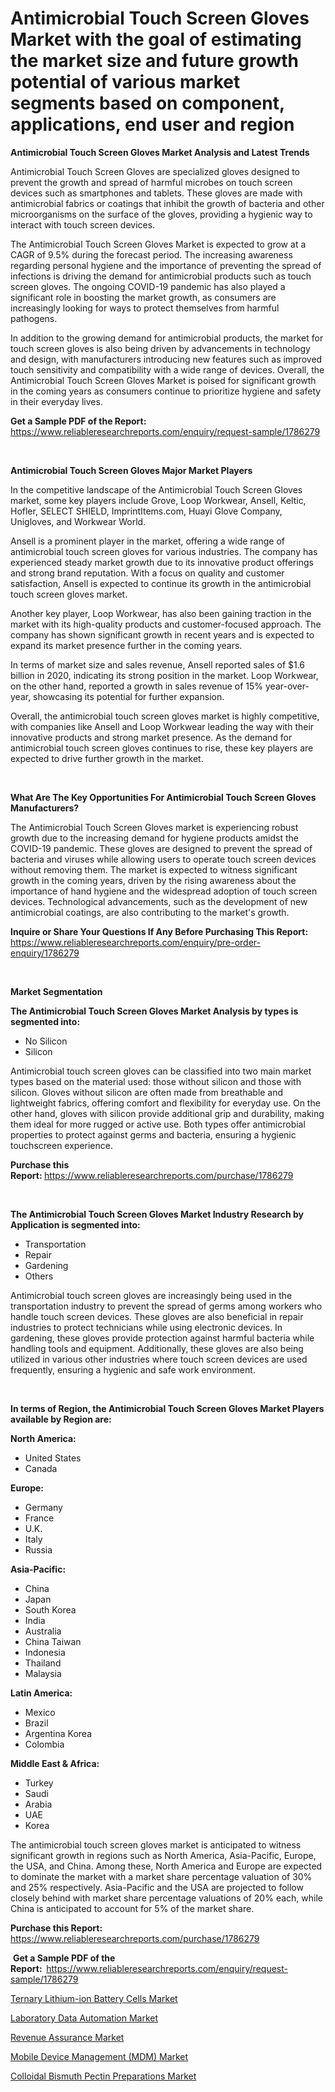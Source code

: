 <p><h1>Antimicrobial Touch Screen Gloves Market with the goal of estimating the market size and future growth potential of various market segments based on component, applications, end user and region</h1></p><p><strong>Antimicrobial Touch Screen Gloves Market Analysis and Latest Trends</strong></p>
<p><p>Antimicrobial Touch Screen Gloves are specialized gloves designed to prevent the growth and spread of harmful microbes on touch screen devices such as smartphones and tablets. These gloves are made with antimicrobial fabrics or coatings that inhibit the growth of bacteria and other microorganisms on the surface of the gloves, providing a hygienic way to interact with touch screen devices.</p><p>The Antimicrobial Touch Screen Gloves Market is expected to grow at a CAGR of 9.5% during the forecast period. The increasing awareness regarding personal hygiene and the importance of preventing the spread of infections is driving the demand for antimicrobial products such as touch screen gloves. The ongoing COVID-19 pandemic has also played a significant role in boosting the market growth, as consumers are increasingly looking for ways to protect themselves from harmful pathogens.</p><p>In addition to the growing demand for antimicrobial products, the market for touch screen gloves is also being driven by advancements in technology and design, with manufacturers introducing new features such as improved touch sensitivity and compatibility with a wide range of devices. Overall, the Antimicrobial Touch Screen Gloves Market is poised for significant growth in the coming years as consumers continue to prioritize hygiene and safety in their everyday lives.</p></p>
<p><strong>Get a Sample PDF of the Report:&nbsp;</strong> <a href="https://www.reliableresearchreports.com/enquiry/request-sample/1786279">https://www.reliableresearchreports.com/enquiry/request-sample/1786279</a></p>
<p>&nbsp;</p>
<p><strong>Antimicrobial Touch Screen Gloves Major Market Players</strong></p>
<p><p>In the competitive landscape of the Antimicrobial Touch Screen Gloves market, some key players include Grove, Loop Workwear, Ansell, Keltic, Hofler, SELECT SHIELD, ImprintItems.com, Huayi Glove Company, Unigloves, and Workwear World. </p><p>Ansell is a prominent player in the market, offering a wide range of antimicrobial touch screen gloves for various industries. The company has experienced steady market growth due to its innovative product offerings and strong brand reputation. With a focus on quality and customer satisfaction, Ansell is expected to continue its growth in the antimicrobial touch screen gloves market.</p><p>Another key player, Loop Workwear, has also been gaining traction in the market with its high-quality products and customer-focused approach. The company has shown significant growth in recent years and is expected to expand its market presence further in the coming years.</p><p>In terms of market size and sales revenue, Ansell reported sales of $1.6 billion in 2020, indicating its strong position in the market. Loop Workwear, on the other hand, reported a growth in sales revenue of 15% year-over-year, showcasing its potential for further expansion.</p><p>Overall, the antimicrobial touch screen gloves market is highly competitive, with companies like Ansell and Loop Workwear leading the way with their innovative products and strong market presence. As the demand for antimicrobial touch screen gloves continues to rise, these key players are expected to drive further growth in the market.</p></p>
<p>&nbsp;</p>
<p><strong>What Are The Key Opportunities For Antimicrobial Touch Screen Gloves Manufacturers?</strong></p>
<p><p>The Antimicrobial Touch Screen Gloves market is experiencing robust growth due to the increasing demand for hygiene products amidst the COVID-19 pandemic. These gloves are designed to prevent the spread of bacteria and viruses while allowing users to operate touch screen devices without removing them. The market is expected to witness significant growth in the coming years, driven by the rising awareness about the importance of hand hygiene and the widespread adoption of touch screen devices. Technological advancements, such as the development of new antimicrobial coatings, are also contributing to the market's growth.</p></p>
<p><strong>Inquire or Share Your Questions If Any Before Purchasing This Report:</strong> <a href="https://www.reliableresearchreports.com/enquiry/pre-order-enquiry/1786279">https://www.reliableresearchreports.com/enquiry/pre-order-enquiry/1786279</a></p>
<p>&nbsp;</p>
<p><strong>Market Segmentation</strong></p>
<p><strong>The Antimicrobial Touch Screen Gloves Market Analysis by types is segmented into:</strong></p>
<p><ul><li>No Silicon</li><li>Silicon</li></ul></p>
<p><p>Antimicrobial touch screen gloves can be classified into two main market types based on the material used: those without silicon and those with silicon. Gloves without silicon are often made from breathable and lightweight fabrics, offering comfort and flexibility for everyday use. On the other hand, gloves with silicon provide additional grip and durability, making them ideal for more rugged or active use. Both types offer antimicrobial properties to protect against germs and bacteria, ensuring a hygienic touchscreen experience.</p></p>
<p><strong>Purchase this Report:&nbsp;</strong><a href="https://www.reliableresearchreports.com/purchase/1786279">https://www.reliableresearchreports.com/purchase/1786279</a></p>
<p>&nbsp;</p>
<p><strong>The Antimicrobial Touch Screen Gloves Market Industry Research by Application is segmented into:</strong></p>
<p><ul><li>Transportation</li><li>Repair</li><li>Gardening</li><li>Others</li></ul></p>
<p><p>Antimicrobial touch screen gloves are increasingly being used in the transportation industry to prevent the spread of germs among workers who handle touch screen devices. These gloves are also beneficial in repair industries to protect technicians while using electronic devices. In gardening, these gloves provide protection against harmful bacteria while handling tools and equipment. Additionally, these gloves are also being utilized in various other industries where touch screen devices are used frequently, ensuring a hygienic and safe work environment.</p></p>
<p>&nbsp;</p>
<p><strong>In terms of Region, the Antimicrobial Touch Screen Gloves Market Players available by Region are:</strong></p>
<p>
    <p> <strong> North America: </strong>
        <ul>
            <li>United States</li>
            <li>Canada</li>
        </ul>
        </p> 
    <p> <strong> Europe: </strong>
        <ul>
            <li>Germany</li>
            <li>France</li>
            <li>U.K.</li>
            <li>Italy</li>
            <li>Russia</li>
        </ul>
        </p> 
    <p> <strong> Asia-Pacific: </strong>
        <ul>
            <li>China</li>
            <li>Japan</li>
            <li>South Korea</li>
            <li>India</li>
            <li>Australia</li>
            <li>China Taiwan</li>
            <li>Indonesia</li>
            <li>Thailand</li>
            <li>Malaysia</li>
        </ul>
        </p> 
    <p> <strong> Latin America: </strong>
        <ul>
            <li>Mexico</li>
            <li>Brazil</li>
            <li>Argentina Korea</li>
            <li>Colombia</li>
        </ul>
        </p> 
    <p> <strong> Middle East & Africa: </strong>
        <ul>
            <li>Turkey</li>
            <li>Saudi</li>
            <li>Arabia</li>
            <li>UAE</li>
            <li>Korea</li>
        </ul>
    </p>
    </p>
<p><p>The antimicrobial touch screen gloves market is anticipated to witness significant growth in regions such as North America, Asia-Pacific, Europe, the USA, and China. Among these, North America and Europe are expected to dominate the market with a market share percentage valuation of 30% and 25% respectively. Asia-Pacific and the USA are projected to follow closely behind with market share percentage valuations of 20% each, while China is anticipated to account for 5% of the market share.</p></p>
<p><strong>Purchase this Report: </strong><a href="https://www.reliableresearchreports.com/purchase/1786279">https://www.reliableresearchreports.com/purchase/1786279</a></p>
<p>&nbsp;<strong>Get a Sample PDF of the Report:&nbsp;&nbsp;</strong><a href="https://www.reliableresearchreports.com/enquiry/request-sample/1786279">https://www.reliableresearchreports.com/enquiry/request-sample/1786279</a></p>
<p><strong></strong></p>
<p><p><a href="https://github.com/biheemgalvinlouises6hokrh3h/Market-Research-Report-List-1/blob/main/ternary-lithium-ion-battery-cells-market.md">Ternary Lithium-ion Battery Cells Market</a></p><p><a href="https://medium.com/@jeremybates83/laboratory-data-automation-market-analysis-its-cagr-market-segmentation-and-global-industry-c17a617a1cb6">Laboratory Data Automation Market</a></p><p><a href="https://medium.com/@kcekkboop72786/revenue-assurance-market-analysis-and-sze-forecasted-for-period-from-2024-to-2031-dd30b71adeb4">Revenue Assurance Market</a></p><p><a href="https://medium.com/@catherinemartinez15/analyzing-mobile-device-management-mdm-market-global-industry-perspective-and-forecast-2024-to-1cf756dc3c9d">Mobile Device Management (MDM) Market</a></p><p><a href="https://github.com/bentleemidoriestelle7o/Market-Research-Report-List-1/blob/main/colloidal-bismuth-pectin-preparations-market.md">Colloidal Bismuth Pectin Preparations Market</a></p></p>